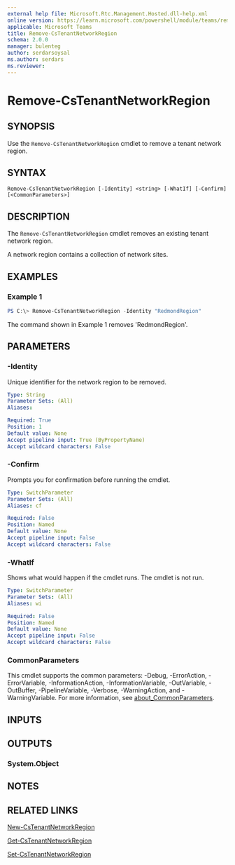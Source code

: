 ```yaml
---
external help file: Microsoft.Rtc.Management.Hosted.dll-help.xml
online version: https://learn.microsoft.com/powershell/module/teams/remove-cstenantnetworkregion
applicable: Microsoft Teams
title: Remove-CsTenantNetworkRegion
schema: 2.0.0
manager: bulenteg
author: serdarsoysal
ms.author: serdars
ms.reviewer:
---
```


# Remove-CsTenantNetworkRegion

## SYNOPSIS
Use the `Remove-CsTenantNetworkRegion` cmdlet to remove a tenant network region.

## SYNTAX
```
Remove-CsTenantNetworkRegion [-Identity] <string> [-WhatIf] [-Confirm] [<CommonParameters>]
```

## DESCRIPTION
The `Remove-CsTenantNetworkRegion` cmdlet removes an existing tenant network region.

A network region contains a collection of network sites.

## EXAMPLES

### Example 1
```powershell
PS C:\> Remove-CsTenantNetworkRegion -Identity "RedmondRegion"
```

The command shown in Example 1 removes 'RedmondRegion'.

## PARAMETERS

### -Identity
Unique identifier for the network region to be removed.

```yaml
Type: String
Parameter Sets: (All)
Aliases:

Required: True
Position: 1
Default value: None
Accept pipeline input: True (ByPropertyName)
Accept wildcard characters: False
```

### -Confirm
Prompts you for confirmation before running the cmdlet.

```yaml
Type: SwitchParameter
Parameter Sets: (All)
Aliases: cf

Required: False
Position: Named
Default value: None
Accept pipeline input: False
Accept wildcard characters: False
```

### -WhatIf
Shows what would happen if the cmdlet runs.
The cmdlet is not run.

```yaml
Type: SwitchParameter
Parameter Sets: (All)
Aliases: wi

Required: False
Position: Named
Default value: None
Accept pipeline input: False
Accept wildcard characters: False
```

### CommonParameters
This cmdlet supports the common parameters: -Debug, -ErrorAction, -ErrorVariable, -InformationAction, -InformationVariable, -OutVariable, -OutBuffer, -PipelineVariable, -Verbose, -WarningAction, and -WarningVariable. For more information, see [about_CommonParameters](https://go.microsoft.com/fwlink/?LinkID=113216).

## INPUTS

## OUTPUTS

### System.Object

## NOTES

## RELATED LINKS
[New-CsTenantNetworkRegion](https://learn.microsoft.com/powershell/module/teams/new-cstenantnetworkregion)

[Get-CsTenantNetworkRegion](https://learn.microsoft.com/powershell/module/teams/get-cstenantnetworkregion)

[Set-CsTenantNetworkRegion](https://learn.microsoft.com/powershell/module/teams/set-cstenantnetworkregion)
